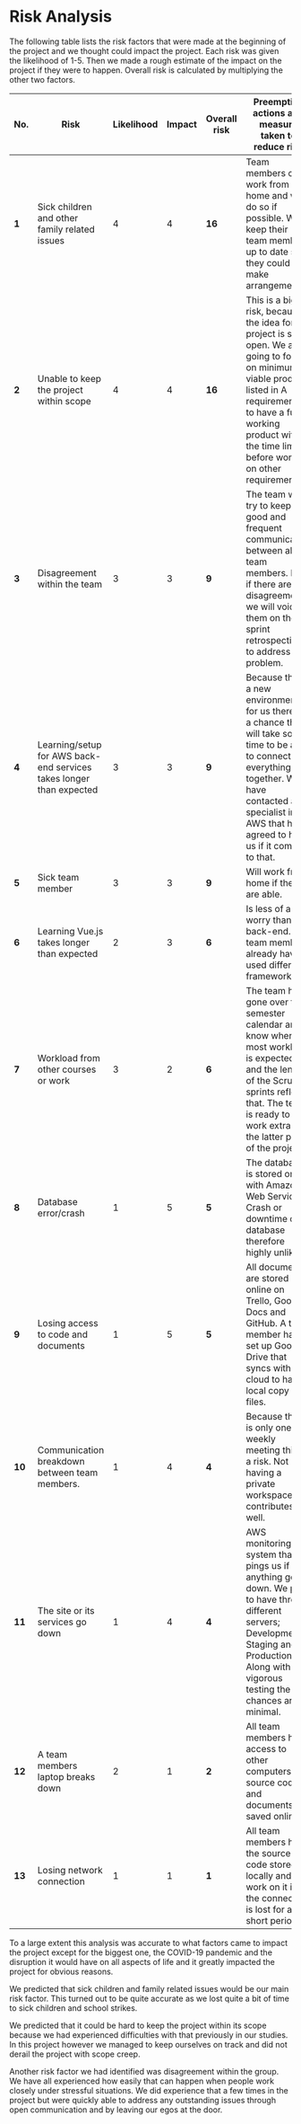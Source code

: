 # Risk Analysis

The following table lists the risk factors that were made at the beginning of the project and we thought could impact the project. Each risk was given the likelihood of 1-5. Then we made a rough estimate of the impact on the project if they were to happen. Overall risk is calculated by multiplying the other two factors.

| No.    | Risk                                                                | Likelihood | Impact | Overall risk | Preemptive actions and measure taken to reduce risk                                                                                                                                                                                    |
| ------ | ------------------------------------------------------------------- | ---------- | ------ | ------------ | -------------------------------------------------------------------------------------------------------------------------------------------------------------------------------------------------------------------------------------- |
| **1**  | Sick children and other family related issues                       | 4          | 4      | **16**       | Team members can work from home and will do so if possible. Will keep their team members up to date so they could make arrangements.                                                                                                   |
| **2**  | Unable to keep the project within scope                             | 4          | 4      | **16**       | This is a big risk, because the idea for the project is so open. We are going to focus on minimum viable product listed in A requirements to have a fully working product within the time limit, before working on other requirements. |
| **3**  | Disagreement within the team                                        | 3          | 3      | **9**        | The team will try to keep good and frequent communication between all team members. But if there are any disagreements, we will voice them on the sprint retrospective to address the problem.                                         |
| **4**  | Learning/setup for AWS back-end services takes longer than expected | 3          | 3      | **9**        | Because this is a new environment for us there is a chance that it will take some time to be able to connect everything together. We have contacted a specialist in AWS that has agreed to help us if it comes to that.                |
| **5**  | Sick team member                                                    | 3          | 3      | **9**        | Will work from home if they are able.                                                                                                                                                                                                  |
| **6**  | Learning Vue.js takes longer than expected                          | 2          | 3      | **6**        | Is less of a worry than the back-end. All team members already have used different frameworks.                                                                                                                                         |
| **7**  | Workload from other courses or work                                 | 3          | 2      | **6**        | The team has gone over the semester calendar and know when most workload is expected, and the length of the Scrum sprints reflect that. The team is ready to work extra in the latter part of the project.                             |
| **8**  | Database error/crash                                                | 1          | 5      | **5**        | The database is stored online with Amazon Web Services. Crash or downtime of database therefore highly unlikely.                                                                                                                       |
| **9**  | Losing access to code and documents                                 | 1          | 5      | **5**        | All documents are stored online on Trello, Google Docs and GitHub. A team member has set up Google Drive that syncs with the cloud to have a local copy of files.                                                                      |
| **10** | Communication breakdown between team members.                       | 1          | 4      | **4**        | Because there is only one weekly meeting this is a risk. Not having a private workspace contributes as well.                                                                                                                           |
| **11** | The site or its services go down                                    | 1          | 4      | **4**        | AWS monitoring system that pings us if the anything goes down. We plan to have three different servers; Development, Staging and Production. Along with vigorous testing the chances are minimal.                                      |
| **12** | A team members laptop breaks down                                   | 2          | 1      | **2**        | All team members have access to other computers. All source code and documents are saved online.                                                                                                                                       |
| **13** | Losing network connection                                           | 1          | 1      | **1**        | All team members have the source code stored locally and can work on it if the connection is lost for a short period.                                                                                                                  |

To a large extent this analysis was accurate to what factors came to impact the project except for the biggest one, the COVID-19 pandemic and the disruption it would have on all aspects of life and it greatly impacted the project for obvious reasons.

We predicted that sick children and family related issues would be our main risk factor. This turned out to be quite accurate as we lost quite a bit of time to sick children and school strikes.

We predicted that it could be hard to keep the project within its scope because we had experienced difficulties with that previously in our studies. In this project however we managed to keep ourselves on track and did not derail the project with scope creep.

Another risk factor we had identified was disagreement within the group. We have all experienced how easily that can happen when people work closely under stressful situations. We did experience that a few times in the project but were quickly able to address any outstanding issues through open communication and by leaving our egos at the door.
